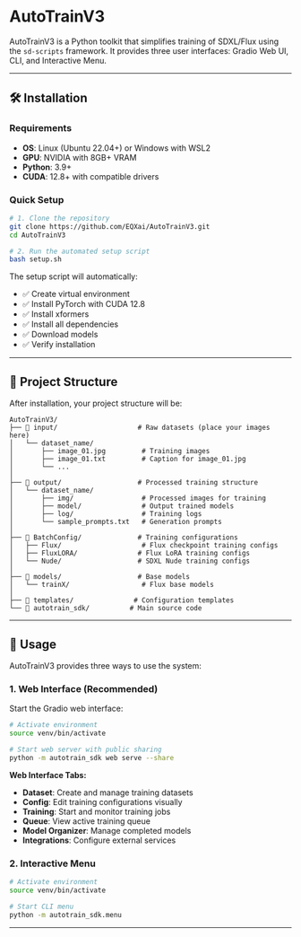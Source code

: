 # AutoTrainV3

AutoTrainV3 is a Python toolkit that simplifies training of SDXL/Flux using the `sd-scripts` framework. It provides three user interfaces: Gradio Web UI, CLI, and Interactive Menu.

---

## 🛠️ Installation

### Requirements
- **OS**: Linux (Ubuntu 22.04+) or Windows with WSL2
- **GPU**: NVIDIA with 8GB+ VRAM
- **Python**: 3.9+
- **CUDA**: 12.8+ with compatible drivers

### Quick Setup

```bash
# 1. Clone the repository
git clone https://github.com/EQXai/AutoTrainV3.git
cd AutoTrainV3

# 2. Run the automated setup script
bash setup.sh
```

The setup script will automatically:
- ✅ Create virtual environment
- ✅ Install PyTorch with CUDA 12.8
- ✅ Install xformers
- ✅ Install all dependencies
- ✅ Download models
- ✅ Verify installation

---

## 📁 Project Structure

After installation, your project structure will be:

```
AutoTrainV3/
├── 📁 input/                    # Raw datasets (place your images here)
│   └── dataset_name/
│       ├── image_01.jpg         # Training images
│       ├── image_01.txt         # Caption for image_01.jpg
│       └── ...
│
├── 📁 output/                   # Processed training structure
│   └── dataset_name/
│       ├── img/                 # Processed images for training
│       ├── model/               # Output trained models
│       ├── log/                 # Training logs
│       └── sample_prompts.txt   # Generation prompts
│
├── 📁 BatchConfig/              # Training configurations
│   ├── Flux/                    # Flux checkpoint training configs
│   ├── FluxLORA/               # Flux LoRA training configs
│   └── Nude/                   # SDXL Nude training configs
│
├── 📁 models/                   # Base models
│   └── trainX/                  # Flux base models
│
├── 📁 templates/               # Configuration templates
└── 📁 autotrain_sdk/          # Main source code
```

---

## 🚀 Usage

AutoTrainV3 provides three ways to use the system:

### 1. Web Interface (Recommended)

Start the Gradio web interface:

```bash
# Activate environment
source venv/bin/activate

# Start web server with public sharing
python -m autotrain_sdk web serve --share
```

**Web Interface Tabs:**
- **Dataset**: Create and manage training datasets
- **Config**: Edit training configurations visually
- **Training**: Start and monitor training jobs
- **Queue**: View active training queue
- **Model Organizer**: Manage completed models
- **Integrations**: Configure external services

### 2. Interactive Menu


```bash
# Activate environment
source venv/bin/activate

# Start CLI menu
python -m autotrain_sdk.menu
```

---
